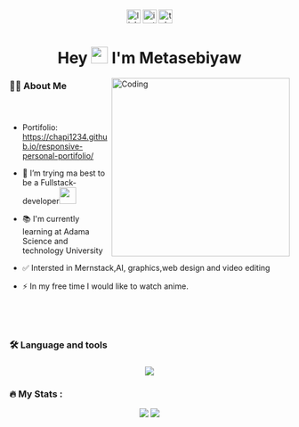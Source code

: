 


###

<div align="center">
  <a href="https://www.linkedin.com/in/metasebiyaw-asfaw-262497205"><img src="https://img.shields.io/static/v1?message=LinkedIn&logo=linkedin&label=&color=0077B5&logoColor=white&labelColor=&style=for-the-badge" height="25" alt="linkedin logo"  /></a>
  <a href="https://www.instagram.com/metasebiyaw?igsh=b3NxaW4zdWN4ZDZz"><img src="https://img.shields.io/static/v1?message=Instagram&logo=instagram&label=&color=red&logoColor=white&labelColor=&style=for-the-badge" height="25" alt="instagram logo"  /></a>
  <a href="https://t.me/chapi_m" ><img src="https://img.shields.io/static/v1?message=TeleGram&logo=telegram&label=&color=33AAE2&logoColor=white&labelColor=&style=for-the-badge" height="25" alt="telegram logo"  /></a>
  

</div>

###

###

<h1 align="center">Hey
  <img src="https://media.giphy.com/media/hvRJCLFzcasrR4ia7z/giphy.gif" width="30px"/>
  I'm Metasebiyaw
</h1>

<img align="right" alt="Coding" width="320"
    src="https://github.com/user-attachments/assets/fc577698-34df-479e-8729-e881d7c29d01">

###

<h3 align="left">👩‍💻  About Me</h3>
<br/>

###
- Portifolio: https://chapi1234.github.io/responsive-personal-portifolio/

- 🔭 I’m trying ma best to be a Fullstack-developer<img src="https://media.giphy.com/media/WUlplcMpOCEmTGBtBW/giphy.gif" width="30">

- 📚 I'm currently learning at Adama Science and technology University 

- ✅ Intersted in Mernstack,AI, graphics,web design and video editing

- ⚡ In my free time I would like to watch anime.
  
###
<br/><br/>
<h3 align="left">🛠 Language and tools</h3>

###



<p align="center">
  <a href="https://skillicons.dev">
    <img src="https://skillicons.dev/icons?i=nodejs,javascript,react,express,nextjs,tailwind,css,html,git,python,mongodb,mysql,npm" />
  </a>
</p>

###

<h3 align="left" style="margin-bottom:10px">🔥   My Stats :</h3>

<p align="center"><img align="center" src="https://github-readme-stats.vercel.app/api?username=chapi1234&theme=vue-white"/>
  
<img align="center" src="https://github-readme-stats.vercel.app/api/top-langs/?username=chapi1234&layout=compact&theme=vision-friendly-dark"/>


###
